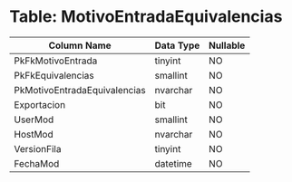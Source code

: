 # Table: MotivoEntradaEquivalencias

| Column Name | Data Type | Nullable |
|-------------|-----------|----------|
| PkFkMotivoEntrada | tinyint | NO |
| PkFkEquivalencias | smallint | NO |
| PkMotivoEntradaEquivalencias | nvarchar | NO |
| Exportacion | bit | NO |
| UserMod | smallint | NO |
| HostMod | nvarchar | NO |
| VersionFila | tinyint | NO |
| FechaMod | datetime | NO |
